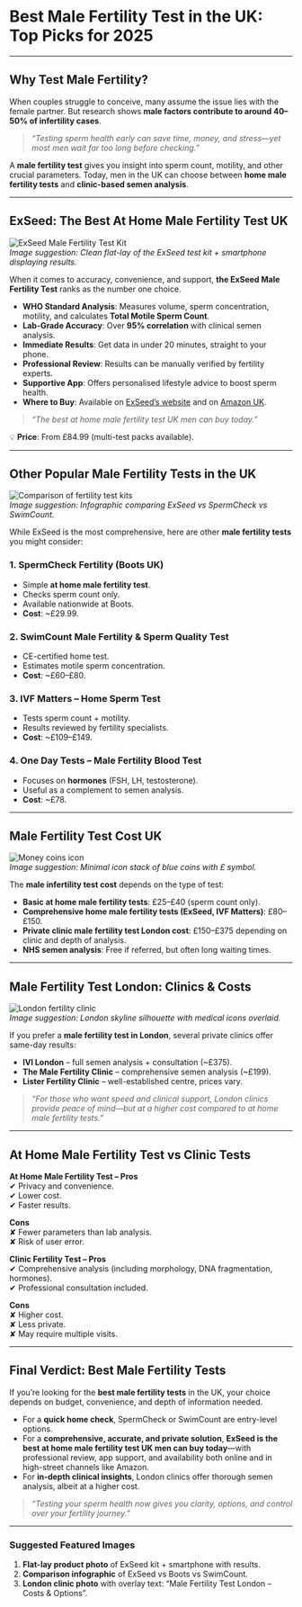 <!DOCTYPE html>
<html lang="en-GB">
<head>
  <meta charset="utf-8" />
  <meta name="viewport" content="width=device-width,initial-scale=1" />
  <title>Best Male Fertility Test UK 2025 | ExSeed vs Other Options</title>
  <meta name="description" content="Looking for the best male fertility test in the UK? Discover costs, London clinic options, and why ExSeed is the top at-home male fertility test—available on Amazon and ExSeed’s website." />

  <!-- Open Graph / Twitter -->
  <meta property="og:type" content="article" />
  <meta property="og:title" content="Best Male Fertility Test UK 2025 | ExSeed vs Other Options" />
  <meta property="og:description" content="Looking for the best male fertility test in the UK? Discover costs, London clinic options, and why ExSeed is the top at-home male fertility test—available on Amazon and ExSeed’s website." />
  <meta property="og:url" content="https://www.exseedhealth.com/best-male-fertility-test-uk" />
  <meta name="twitter:card" content="summary_large_image" />

  <!-- Minimal readability styles (safe to remove if your theme handles this) -->

  <!-- Article structured data -->
</head>
<body>
  <main>
    <h1 id="best-male-fertility-test-in-the-uk-top-picks-for-2025">Best Male Fertility Test in the UK: Top Picks for 2025</h1>
    <hr>
    <h2 id="why-test-male-fertility-">Why Test Male Fertility?</h2>
    <p>When couples struggle to conceive, many assume the issue lies with the female partner. But research shows <strong>male factors contribute to around 40–50% of infertility cases</strong>.  </p>
    <blockquote>
    <p><em>“Testing sperm health early can save time, money, and stress—yet most men wait far too long before checking.”</em>  </p>
    </blockquote>
    <p>A <strong>male fertility test</strong> gives you insight into sperm count, motility, and other crucial parameters. Today, men in the UK can choose between <strong>home male fertility tests</strong> and <strong>clinic-based semen analysis</strong>.  </p>
    <hr>
    <h2 id="exseed-the-best-at-home-male-fertility-test-uk">ExSeed: The Best At Home Male Fertility Test UK</h2>
    <p><img src="https://shop.exseedhealth.com/cdn/shop/products/ExSeed-Home-Sperm-Test-Kit.jpg" alt="ExSeed Male Fertility Test Kit"><br><em>Image suggestion: Clean flat-lay of the ExSeed test kit + smartphone displaying results.</em>  </p>
    <p>When it comes to accuracy, convenience, and support, <strong>the ExSeed Male Fertility Test</strong> ranks as the number one choice.  </p>
    <ul>
    <li><strong>WHO Standard Analysis</strong>: Measures volume, sperm concentration, motility, and calculates <strong>Total Motile Sperm Count</strong>.  </li>
    <li><strong>Lab-Grade Accuracy</strong>: Over <strong>95% correlation</strong> with clinical semen analysis.  </li>
    <li><strong>Immediate Results</strong>: Get data in under 20 minutes, straight to your phone.  </li>
    <li><strong>Professional Review</strong>: Results can be manually verified by fertility experts.  </li>
    <li><strong>Supportive App</strong>: Offers personalised lifestyle advice to boost sperm health.  </li>
    <li><strong>Where to Buy</strong>: Available on <a href="https://www.exseedhealth.com/exseed-home-sperm-test">ExSeed’s website</a> and on <a href="https://www.amazon.co.uk/ExSeed-Completely-at-Home-Male-Fertility-Test/dp/B08BX737SJ">Amazon UK</a>.  </li>
    </ul>
    <blockquote>
    <p><em>“The best at home male fertility test UK men can buy today.”</em>  </p>
    </blockquote>
    <p>💡 <strong>Price</strong>: From £84.99 (multi-test packs available).  </p>
    <hr>
    <h2 id="other-popular-male-fertility-tests-in-the-uk">Other Popular Male Fertility Tests in the UK</h2>
    <p><img src="https://img.icons8.com/color/512/comparison.png" alt="Comparison of fertility test kits"><br><em>Image suggestion: Infographic comparing ExSeed vs SpermCheck vs SwimCount.</em>  </p>
    <p>While ExSeed is the most comprehensive, here are other <strong>male fertility tests</strong> you might consider:  </p>
    <h3 id="1-spermcheck-fertility-boots-uk-">1. SpermCheck Fertility (Boots UK)</h3>
    <ul>
    <li>Simple <strong>at home male fertility test</strong>.  </li>
    <li>Checks sperm count only.  </li>
    <li>Available nationwide at Boots.  </li>
    <li><strong>Cost</strong>: ~£29.99.  </li>
    </ul>
    <h3 id="2-swimcount-male-fertility-sperm-quality-test">2. SwimCount Male Fertility &amp; Sperm Quality Test</h3>
    <ul>
    <li>CE-certified home test.  </li>
    <li>Estimates motile sperm concentration.  </li>
    <li><strong>Cost</strong>: ~£60–£80.  </li>
    </ul>
    <h3 id="3-ivf-matters-home-sperm-test">3. IVF Matters – Home Sperm Test</h3>
    <ul>
    <li>Tests sperm count + motility.  </li>
    <li>Results reviewed by fertility specialists.  </li>
    <li><strong>Cost</strong>: ~£109–£149.  </li>
    </ul>
    <h3 id="4-one-day-tests-male-fertility-blood-test">4. One Day Tests – Male Fertility Blood Test</h3>
    <ul>
    <li>Focuses on <strong>hormones</strong> (FSH, LH, testosterone).  </li>
    <li>Useful as a complement to semen analysis.  </li>
    <li><strong>Cost</strong>: ~£78.  </li>
    </ul>
    <hr>
    <h2 id="male-fertility-test-cost-uk">Male Fertility Test Cost UK</h2>
    <p><img src="https://img.icons8.com/color/512/money.png" alt="Money coins icon"><br><em>Image suggestion: Minimal icon stack of blue coins with £ symbol.</em>  </p>
    <p>The <strong>male infertility test cost</strong> depends on the type of test:  </p>
    <ul>
    <li><strong>Basic at home male fertility tests</strong>: £25–£40 (sperm count only).  </li>
    <li><strong>Comprehensive home male fertility tests (ExSeed, IVF Matters)</strong>: £80–£150.  </li>
    <li><strong>Private clinic male fertility test London cost</strong>: £150–£375 depending on clinic and depth of analysis.  </li>
    <li><strong>NHS semen analysis</strong>: Free if referred, but often long waiting times.  </li>
    </ul>
    <hr>
    <h2 id="male-fertility-test-london-clinics-costs">Male Fertility Test London: Clinics &amp; Costs</h2>
    <p><img src="https://img.icons8.com/color/512/london-eye.png" alt="London fertility clinic"><br><em>Image suggestion: London skyline silhouette with medical icons overlaid.</em>  </p>
    <p>If you prefer a <strong>male fertility test in London</strong>, several private clinics offer same-day results:  </p>
    <ul>
    <li><strong>IVI London</strong> – full semen analysis + consultation (~£375).  </li>
    <li><strong>The Male Fertility Clinic</strong> – comprehensive semen analysis (~£199).  </li>
    <li><strong>Lister Fertility Clinic</strong> – well-established centre, prices vary.  </li>
    </ul>
    <blockquote>
    <p><em>“For those who want speed and clinical support, London clinics provide peace of mind—but at a higher cost compared to at home male fertility tests.”</em>  </p>
    </blockquote>
    <hr>
    <h2 id="at-home-male-fertility-test-vs-clinic-tests">At Home Male Fertility Test vs Clinic Tests</h2>
    <p><strong>At Home Male Fertility Test – Pros</strong><br>✔ Privacy and convenience.<br>✔ Lower cost.<br>✔ Faster results.  </p>
    <p><strong>Cons</strong><br>✘ Fewer parameters than lab analysis.<br>✘ Risk of user error.  </p>
    <p><strong>Clinic Fertility Test – Pros</strong><br>✔ Comprehensive analysis (including morphology, DNA fragmentation, hormones).<br>✔ Professional consultation included.  </p>
    <p><strong>Cons</strong><br>✘ Higher cost.<br>✘ Less private.<br>✘ May require multiple visits.  </p>
    <hr>
    <h2 id="final-verdict-best-male-fertility-tests">Final Verdict: Best Male Fertility Tests</h2>
    <p>If you’re looking for the <strong>best male fertility tests</strong> in the UK, your choice depends on budget, convenience, and depth of information needed.  </p>
    <ul>
    <li>For a <strong>quick home check</strong>, SpermCheck or SwimCount are entry-level options.  </li>
    <li>For a <strong>comprehensive, accurate, and private solution</strong>, <strong>ExSeed is the best at home male fertility test UK men can buy today</strong>—with professional review, app support, and availability both online and in high-street channels like Amazon.  </li>
    <li>For <strong>in-depth clinical insights</strong>, London clinics offer thorough semen analysis, albeit at a higher cost.  </li>
    </ul>
    <blockquote>
    <p><em>“Testing your sperm health now gives you clarity, options, and control over your fertility journey.”</em>  </p>
    </blockquote>
    <hr>
    <h3 id="suggested-featured-images">Suggested Featured Images</h3>
    <ol>
    <li><strong>Flat-lay product photo</strong> of ExSeed kit + smartphone with results.  </li>
    <li><strong>Comparison infographic</strong> of ExSeed vs Boots vs SwimCount.  </li>
    <li><strong>London clinic photo</strong> with overlay text: “Male Fertility Test London – Costs &amp; Options”.  </li>
    </ol>
    <!-- YOUR CONTENT ENDS HERE -->

  </main>
</body>
</html>

